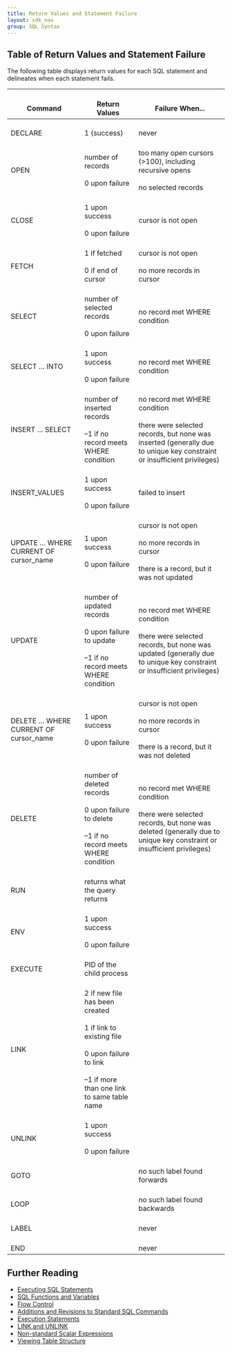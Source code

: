 ```yaml
---
title: Return Values and Statement Failure
layout: sdk_nav
group: SQL Syntax
---
```


## Table of Return Values and Statement Failure 

The following table displays return values for each SQL statement and delineates when each statement fails.

|     <br>Command                                  	|     <br>Return Values                                                                                                                                                 	|     <br>Failure When...                                                                                                                                                     	|
|--------------------------------------------------	|-----------------------------------------------------------------------------------------------------------------------------------------------------------------------	|-----------------------------------------------------------------------------------------------------------------------------------------------------------------------------	|
|    <br>DECLARE                                   	|    <br>1 (success)                                                                                                                                                    	|    <br>never                                                                                                                                                                	|
|    <br>OPEN                                      	|    <br>number of records<br>   <br>0 upon failure                                                                                                                     	|    <br>too many open cursors   (>100), including recursive opens <br>   <br>no selected records                                                                             	|
|    <br>CLOSE                                     	|    <br>1 upon success<br>   <br>0 upon failure                                                                                                                        	|    <br>cursor is not open                                                                                                                                                   	|
|    <br>FETCH                                     	|    <br>1 if fetched<br>   <br>0 if end of cursor                                                                                                                      	|    <br>cursor is not open <br>   <br>no more records in cursor                                                                                                              	|
|    <br>SELECT                                    	|    <br>number of selected records <br>   <br>0 upon failure                                                                                                           	|    <br>no record met WHERE condition                                                                                                                                        	|
|    <br>SELECT … INTO                             	|    <br>1 upon success<br>   <br>0 upon failure                                                                                                                        	|    <br>no record met WHERE condition                                                                                                                                        	|
|    <br>INSERT … SELECT                           	|    <br>number of inserted records<br>   <br>–1 if no record meets WHERE condition                                                                                     	|    <br>no record met WHERE condition <br>   <br>there were selected records, but none was inserted   (generally due to unique key constraint or insufficient privileges)    	|
|    <br>INSERT_VALUES                             	|    <br>1 upon success<br>   <br>0 upon failure                                                                                                                        	|    <br>failed to insert                                                                                                                                                     	|
|    <br>UPDATE … WHERE CURRENT OF cursor_name     	|    <br>1 upon success<br>   <br>0 upon failure                                                                                                                        	|    <br>cursor is not open <br>   <br>no more records in cursor <br>   <br>there is a record, but it was not updated                                                         	|
|    <br>UPDATE                                    	|    <br>number of updated records<br>   <br>0 upon failure to update<br>   <br>–1 if no record meets WHERE condition                                                   	|    <br>no record met WHERE condition <br>   <br>there were selected records, but none was updated   (generally due to unique key constraint or insufficient privileges)     	|
|    <br>DELETE … WHERE CURRENT OF cursor_name     	|    <br>1 upon success<br>   <br>0 upon failure                                                                                                                        	|    <br>cursor is not open <br>   <br>no more records in cursor <br>   <br>there is a record, but it was not deleted                                                         	|
|    <br>DELETE                                    	|    <br>number of deleted records<br>   <br>0 upon failure to delete<br>   <br>–1 if no record meets WHERE condition                                                   	|    <br>no record met WHERE condition <br>   <br>there were selected records, but none was deleted   (generally due to unique key constraint or insufficient privileges)     	|
|    <br>RUN                                       	|    <br>returns what the   query returns                                                                                                                               	|    <br>                                                                                                                                                                     	|
|    <br>ENV                                       	|    <br>1 upon success<br>   <br>0 upon failure                                                                                                                        	|    <br>                                                                                                                                                                     	|
|    <br>EXECUTE                                   	|    <br>PID of the child process                                                                                                                                       	|    <br>                                                                                                                                                                     	|
|    <br>LINK                                      	|    <br>2 if new file has been created<br>   <br>1 if link to existing file<br>   <br>0 upon failure to link<br>   <br>–1 if more than one link to same table name     	|    <br>                                                                                                                                                                     	|
|    <br>UNLINK                                    	|    <br>1 upon success<br>   <br>0 upon failure                                                                                                                        	|    <br>                                                                                                                                                                     	|
|    <br>GOTO                                      	|    <br>                                                                                                                                                               	|    <br>no such label found forwards                                                                                                                                         	|
|    <br>LOOP                                      	|    <br>                                                                                                                                                               	|    <br>no such label found backwards                                                                                                                                        	|
|    <br>LABEL                                     	|    <br>                                                                                                                                                               	|    <br>never                                                                                                                                                                	|
|    <br>END                                       	|    <br>                                                                                                                                                               	|    <br>never                                                                                                                                                                	|

## Further Reading 

-   [Executing SQL Statements](Executing-SQL-Statements )
-   [SQL Functions and
    Variables](SQL-Functions-and-Variables )
-   [Flow Control](Flow-Control )
-   [Additions and Revisions to Standard SQL
    Commands](Additions-and-Revisions-to-Standard-SQL-Commands )
-   [Execution Statements](Execution-Statements )
-   [LINK and UNLINK](LINK-and-UNLINK )
-   [Non-standard Scalar
    Expressions](Non-standard-Scalar-Expressions )
-   [Viewing Table Structure](Viewing-Table-Structure )
